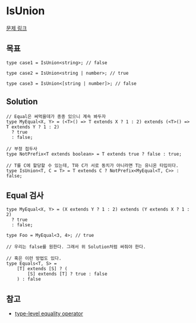 # IsUnion

[문제 링크](https://github.com/type-challenges/type-challenges/blob/main/questions/01097-medium-isunion/README.md)

## 목표

```tsx
type case1 = IsUnion<string>; // false

type case2 = IsUnion<string | number>; // true

type case3 = IsUnion<[string | number]>; // false
```

## Solution

```tsx
// Equal은 써먹을데가 종종 있으니 계속 봐두자
type MyEqual<X, Y> = (<T>() => T extends X ? 1 : 2) extends (<T>() => T extends Y ? 1 : 2)
  ? true
  : false;

// 부정 접두사
type NotPrefix<T extends boolean> = T extends true ? false : true;

// T를 C에 할당할 수 있는데, T와 C가 서로 동치가 아니라면 T는 유니온 타입이다.
type IsUnion<T, C = T> = T extends C ? NotPrefix<MyEqual<T, C>> : false;
```

## Equal 검사

```tsx
type MyEqual<X, Y> = (X extends Y ? 1 : 2) extends (Y extends X ? 1 : 2)
  ? true
  : false;

type Foo = MyEqual<3, 4>; // true

// 우리는 false를 원한다. 그래서 위 Solution처럼 써줘야 한다.

// 혹은 이런 방법도 있다.
type Equals<T, S> =
	[T] extends [S] ? (
		[S] extends [T] ? true : false
	) : false

```

## 참고
- [type-level equality operator](https://github.com/Microsoft/TypeScript/issues/27024)
